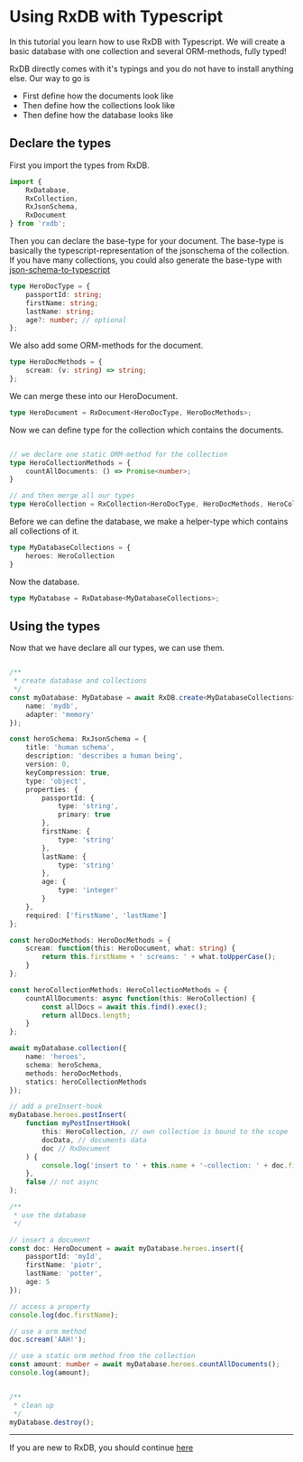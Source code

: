 # Using RxDB with Typescript

In this tutorial you learn how to use RxDB with Typescript.
We will create a basic database with one collection and several ORM-methods, fully typed!

RxDB directly comes with it's typings and you do not have to install anything else.
Our way to go is

- First define how the documents look like
- Then define how the collections look like
- Then define how the database looks like

## Declare the types

First you import the types from RxDB.

```typescript
import {
    RxDatabase,
    RxCollection,
    RxJsonSchema,
    RxDocument
} from 'rxdb';
```

Then you can declare the base-type for your document. The base-type is basically the typescript-representation of the jsonschema of the collection. If you have many collections, you could also generate the base-type with [json-schema-to-typescript](https://www.npmjs.com/package/json-schema-to-typescript)


```typescript
type HeroDocType = {
    passportId: string;
    firstName: string;
    lastName: string;
    age?: number; // optional
};
```

We also add some ORM-methods for the document.

```typescript
type HeroDocMethods = {
    scream: (v: string) => string;
};
```

We can merge these into our HeroDocument.

```typescript
type HeroDocument = RxDocument<HeroDocType, HeroDocMethods>;
```

Now we can define type for the collection which contains the documents.

```typescript

// we declare one static ORM-method for the collection
type HeroCollectionMethods = {
    countAllDocuments: () => Promise<number>;
}

// and then merge all our types
type HeroCollection = RxCollection<HeroDocType, HeroDocMethods, HeroCollectionMethods>;
```


Before we can define the database, we make a helper-type which contains all collections of it.

```typescript
type MyDatabaseCollections = {
    heroes: HeroCollection
}
```

Now the database.

```typescript
type MyDatabase = RxDatabase<MyDatabaseCollections>;
```

## Using the types

Now that we have declare all our types, we can use them.


```typescript

/**
 * create database and collections
 */
const myDatabase: MyDatabase = await RxDB.create<MyDatabaseCollections>({
    name: 'mydb',
    adapter: 'memory'
});

const heroSchema: RxJsonSchema = {
    title: 'human schema',
    description: 'describes a human being',
    version: 0,
    keyCompression: true,
    type: 'object',
    properties: {
        passportId: {
            type: 'string',
            primary: true
        },
        firstName: {
            type: 'string'
        },
        lastName: {
            type: 'string'
        },
        age: {
            type: 'integer'
        }
    },
    required: ['firstName', 'lastName']
};

const heroDocMethods: HeroDocMethods = {
    scream: function(this: HeroDocument, what: string) {
        return this.firstName + ' screams: ' + what.toUpperCase();
    }
};

const heroCollectionMethods: HeroCollectionMethods = {
    countAllDocuments: async function(this: HeroCollection) {
        const allDocs = await this.find().exec();
        return allDocs.length;
    }
};

await myDatabase.collection({
    name: 'heroes',
    schema: heroSchema,
    methods: heroDocMethods,
    statics: heroCollectionMethods
});

// add a preInsert-hook
myDatabase.heroes.postInsert(
    function myPostInsertHook(
        this: HeroCollection, // own collection is bound to the scope
        docData, // documents data
        doc // RxDocument
    ) {
        console.log('insert to ' + this.name + '-collection: ' + doc.firstName);
    },
    false // not async
);

/**
 * use the database
 */

// insert a document
const doc: HeroDocument = await myDatabase.heroes.insert({
    passportId: 'myId',
    firstName: 'piotr',
    lastName: 'potter',
    age: 5
});

// access a property
console.log(doc.firstName);

// use a orm method
doc.scream('AAH!');

// use a static orm method from the collection
const amount: number = await myDatabase.heroes.countAllDocuments();
console.log(amount);


/**
 * clean up
 */
myDatabase.destroy();
```


--------------------------------------------------------------------------------

If you are new to RxDB, you should continue [here](./server.md)
